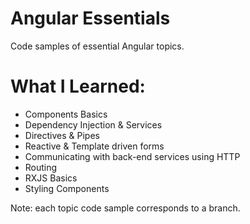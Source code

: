 # Angular Essentials

Code samples of essential Angular topics.

# What I Learned: 

- Components Basics
- Dependency Injection & Services
- Directives & Pipes
- Reactive & Template driven forms
- Communicating with back-end services using HTTP
- Routing
- RXJS Basics
- Styling Components

Note: each topic code sample corresponds to a branch.
